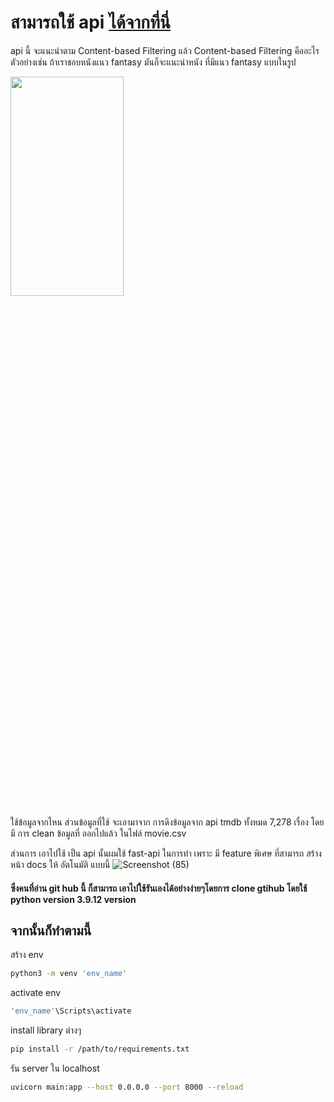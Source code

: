 
# สามารถใช้ api [ได้จากที่นี่](http://165.22.3.172:8000/docs)



api นี้ จะแนะนำตาม Content-based Filtering แล้ว Content-based Filtering คืออะไร ตัวอย่างเช่น 
ถ้าเราชอบหนังแนว fantasy มันก็จะแนะนำหนัง ที่มีแนว fantasy แบบในรูป

<img src="https://user-images.githubusercontent.com/98101484/201525513-2af1e7cf-d9b7-47b8-b991-d8e8cb4f4cd6.png"  width="60%" height="30%">


ใช้ข้อมูลจากไหน
ส่วนข้อมูลที่ใช้ จะเอามาจาก การดึงข้อมูลจาก api tmdb ทั้งหมด 7,278 เรื่อง 
โดยมี การ clean ข้อมูลที่ ออกไปแล้ว ในไฟล์ movie.csv
 
ส่วนการ เอาไปใช้ เป็น api นั้นผมใช้ fast-api ในการทำ เพราะ มี feature พิเศษ ที่สามารถ สร้าง หน้า docs ให้ อัตโนมัติ
แบบนี้ 
![Screenshot (85)](https://user-images.githubusercontent.com/98101484/201657351-ccd1ca55-ed9d-464b-982d-6c01c11177fd.png)


#### ซึ่งคนที่อ่าน git hub นี้ ก็สามารถ เอาไปใช้รันเองได้อย่างง่ายๆโดยการ clone gtihub โดยใช้ python version 3.9.12 version 
## จากนั้นก็ทำตามนี้
สร้าง env
```bash
python3 -m venv 'env_name'
```

activate env
```bash
'env_name'\Scripts\activate
```
install library ต่างๆ
```bash
pip install -r /path/to/requirements.txt
```
รัน server ใน localhost
```bash
uvicorn main:app --host 0.0.0.0 --port 8000 --reload
```
